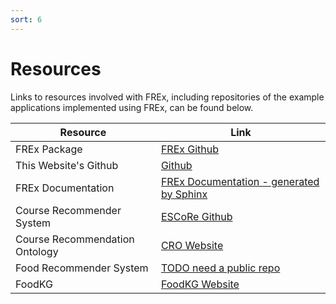 ```yaml
---
sort: 6
---
```


# Resources

Links to resources involved with FREx, including repositories of the 
example applications implemented using FREx, can be found below. 

Resource | Link
---- | ----
FREx Package | [FREx Github](https://github.com/solashirai/explainablerecommenderframework)
This Website's Github | [Github](https://github.com/tetherless-world/FREx)
FREx Documentation | [FREx Documentation - generated by Sphinx](https://solashirai.github.io/ExplainableRecommenderFramework/build/html/index.html)
Course Recommender System | [ESCoRe Github](https://github.com/solashirai/ExplainableCourseRecommender)
Course Recommendation Ontology | [CRO Website](https://rpi-ontology-engineering.netlify.app/oe2020/course-recommender/)
Food Recommender System | [TODO need a public repo](https://github.com/CognitiveHorizons/RPI-HEALS-FoodKG-Semantic-Substitutions)
FoodKG | [FoodKG Website](https://foodkg.github.io/)
